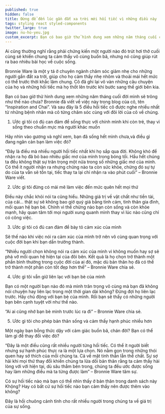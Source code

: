 ```yaml
---
published: true
hidden: false
title: Đừng để đến lúc gần đất xa trời mới hối tiếc vì những điều này
tags: styling react styled-components
twitter_large: true
image: nu-ho-yeu.jpg
custom_excerpt: Bạn có bao giờ thử hình dung xem những năm tháng cuối cùng của đời mình sẽ như thế nào? Hạnh phúc hay hối tiếc mãi về những điều dang dở?
---
```


Ai cũng thường nghĩ rằng phải chứng kiến một người nào đó trút hơi thở cuối cùng sẽ khiến chung ta cảm thấy vô cùng buồn bã, nhưng nó cũng giúp rút ra bao nhiêu bài học về cuộc sống.

Bronnie Ware là một y tá ở chuyên ngành chăm sóc giảm nhẹ cho những người gần đất xa trời, giúp cho họ cảm thấy nhẹ nhõm và thoải mái hết mức có thể trước thời khắc lâm chung. Cô đã ghi lại vô vàn những câu chuyện của họ và những hối tiếc mà họ thốt lên trước khi bước sang thế giới bên kia.

Bạn có bao giờ thử hình dung xem những năm tháng cuối đời mình sẽ trông như thế nào chưa? Bronnie đã viết về việc này trong blog của cô, tên “Inspiration and Chai”. Và sau đây là 5 điều hối tiếc cô được nghe nhiều nhất từ những bệnh nhân mà cô từng chăm sóc cùng với đôi lời của cô về chúng.

1. Ước gì tôi có đủ can đảm để sống thực với chính mình khi còn trẻ, thay vì sống theo chuẩn mực mà người khác muốn

Hãy nhìn vào gương và nghĩ xem, bạn đã sống hết mình chưa,và điều gì đang ngăn cản bạn làm việc đó?

“Đây là điều mà nhiều người hối tiếc nhất khi họ sắp qua đời. Không khó để nhận ra họ đã bỏ bao nhiêu giấc mơ của mình trong bóng tối. Hầu hết chúng ta đều không thật sự trân trọng một nửa trong số những giấc mơ của mình. Có thể ít người nhận ra nhưng chừng nào ta còn sức khỏe, chừng đó sự tự do của ta vẫn sẽ tồn tại, tiếc thay ta lại chỉ nhận ra vào phút cuối” – Bronnie Ware viết.

2. Ước gì tôi đừng có mải mê làm việc đến mức quên hết mọi thứ

Điều này chắc khỏi nói ta cũng hiểu. Những giá trị về vật chất như tiền tài, của cải… thật sự sẽ không bao giờ quý giá bằng tình cảm, tình thân gia đình, mối quan hệ bạn bè. Chính vì thế chừng nào bạn còn sống và còn khỏe mạnh, hãy quan tâm tới mọi người xung quanh mình thay vì lúc nào cũng chỉ có công việc.

3. Ước gì tôi có đủ can đảm để bày tỏ cảm xúc của mình

Sẽ thế nào khi việc nói ra cảm xúc của mình trở nên vô cùng quan trọng với cuộc đời bạn khi bạn dần trưởng thành.

“Nhiều người chọn không nói ra cảm xúc của mình vì không muốn hay sợ sẽ phá vỡ mối quan hệ hiện tại của đôi bên. Kết quả là họ chọn trở thành một phần bình thường trong cuộc đời của ai đó, mặc dù bản thân họ đã có thể trở thành một phần còn tốt đẹp hơn thế” – Bronnie Ware chia sẻ.

4. Ước gì tôi vẫn giữ liên lạc với bạn bè của mình

Bạn có một người bạn nào đó mà mình trân trọng vô cùng mà bạn đã không nói chuyện hay liên lạc trong một thời gian dài không? Đừng đợi họ liên lạc trước. Hãy chủ động với bạn bè của mình. Rồi bạn sẽ thấy có những người bạn bên cạnh tuyệt vời như thế nào.

“Ai ai cũng nhớ bạn bè mình trước lúc ra đi” – Bronnie Ware chia sẻ.

5. Ước gì tôi cho phép bản thân sống và cảm thấy hạnh phúc nhiều hơn

Một ngày bạn bỗng thức dậy với cảm giác buồn bã, chán đời? Bạn có thể làm gì để thay đổi việc đó?

“Đây là một điều cũng rất nhiều người từng hối tiếc. Có thể ít người biết nhưng sự hạnh phúc thực ra là một lựa chọn. Nó nằm gọn trong những thói quen hay sở thích của mỗi chúng ta. Cả về mặt tinh thần lẫn thể chất. Sự sợ hãi khi mọi thứ thay đổi khiến chúng ta lừa dối bản thân rằng ta cảm thấy hài lòng với với hiện tại, dù sâu thẳm bên trong, chúng ta đều ước được sống hay làm những điều mà ta từng được làm” – Bronnie Ware tâm sự.

Có sự hối tiếc nào mà bạn có thể nhìn thấy ở bản thân trong danh sách này Khộng? Hay có bất cứ sự hối tiếc nào bạn cảm thấy nên được thêm vào không?

Đây là hồi chuông cảnh tỉnh cho rất nhiều người trong chúng ta về giá trị của sự sống.